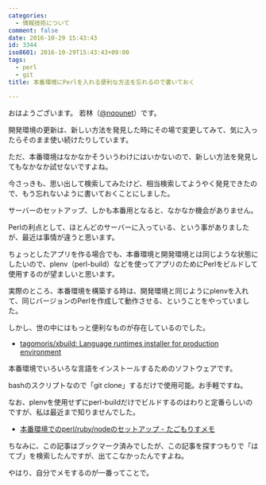 ```yaml
---
categories:
  - 情報技術について
comment: false
date: 2016-10-29 15:43:43
id: 3344
iso8601: 2016-10-29T15:43:43+09:00
tags:
  - perl
  - git
title: 本番環境にPerlを入れる便利な方法を忘れるので書いておく

---
```


<p>おはようございます。
若林（<a href="https://twitter.com/nqounet">@nqounet</a>）です。</p>

<p>開発環境の更新は、新しい方法を発見した時にその場で変更してみて、気に入ったらそのまま使い続けたりしています。</p>

<p>ただ、本番環境はなかなかそういうわけにはいかないので、新しい方法を発見してもなかなか試せないですよね。</p>

<p>今さっきも、思い出して検索してみたけど、相当検索してようやく発見できたので、もう忘れないように書いておくことにしました。</p>



<p>サーバーのセットアップ、しかも本番用となると、なかなか機会がありません。</p>

<p>Perlの利点として、ほとんどのサーバーに入っている、という事がありましたが、最近は事情が違うと思います。</p>

<p>ちょっとしたアプリを作る場合でも、本番環境と開発環境とは同じような状態にしたいので、plenv（perl-build）などを使ってアプリのためにPerlをビルドして使用するのが望ましいと思います。</p>

<p>実際のところ、本番環境を構築する時は、開発環境と同じようにplenvを入れて、同じバージョンのPerlを作成して動作させる、ということをやっていました。</p>

<p>しかし、世の中にはもっと便利なものが存在しているのでした。</p>

<ul>
<li><a href="https://github.com/tagomoris/xbuild">tagomoris/xbuild: Language runtimes installer for production environment</a></li>
</ul>

<p>本番環境でいろいろな言語をインストールするためのソフトウェアです。</p>

<p>bashのスクリプトなので「git clone」するだけで使用可能。お手軽ですね。</p>

<p>なお、plenvを使用せずにperl-buildだけでビルドするのはわりと定番らしいのですが、私は最近まで知りませんでした。</p>

<ul>
<li><a href="http://tagomoris.hatenablog.com/entry/20130326/1364289705">本番環境でのperl/ruby/nodeのセットアップ - たごもりすメモ</a></li>
</ul>

<p>ちなみに、この記事はブックマーク済みでしたが、この記事を探すつもりで「はてブ」を検索したんですが、出てこなかったんですよね。</p>

<p>やはり、自分でメモするのが一番ってことで。</p>
    	